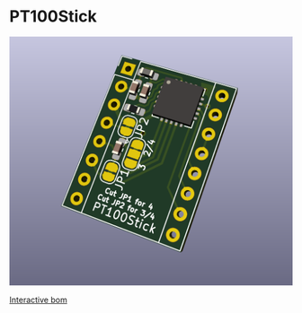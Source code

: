 # PT100Stick
![PT100_stick](Docs/PT100.PNG)


[Interactive bom](http://htmlpreview.github.io/?https://github.com/RaymondHimle/PT100Stick/blob/master/Docs/ibom.html)